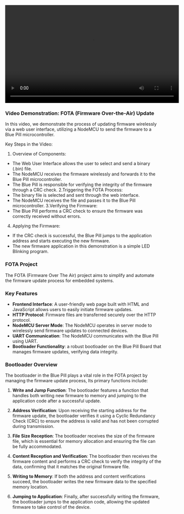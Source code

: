 <div align="center">
<video width="560" height="315" src="https://github.com/user-attachments/assets/ce49503c-a856-4fdd-b692-5c172e4f9551"></video>  
</div>

### Video Demonstration: FOTA (Firmware Over-the-Air) Update

In this video, we demonstrate the process of updating firmware wirelessly via a web user interface, utilizing a NodeMCU to send the firmware to a Blue Pill microcontroller.

Key Steps in the Video:
1. Overview of Components:
- The Web User Interface allows the user to select and send a binary (.bin) file.
- The NodeMCU receives the firmware wirelessly and forwards it to the Blue Pill microcontroller.
- The Blue Pill is responsible for verifying the integrity of the firmware through a CRC check.
2.Triggering the FOTA Process:
- The binary file is selected and sent through the web interface.
- The NodeMCU receives the file and passes it to the Blue Pill microcontroller.
3.Verifying the Firmware:
- The Blue Pill performs a CRC check to ensure the firmware was correctly received without errors.
4. Applying the Firmware:
- If the CRC check is successful, the Blue Pill jumps to the application address and starts executing the new firmware.
- The new firmware application in this demonstration is a simple LED Blinking program.

### FOTA Project 
The FOTA (Firmware Over The Air) project aims to simplify and automate the firmware update process for embedded systems. 

### Key Features
- **Frontend Interface**: A user-friendly web page built with HTML and JavaScript allows users to easily initiate firmware updates.
- **HTTP Protocol**: Firmware files are transferred securely over the HTTP protocol.
- **NodeMCU Server Mode**: The NodeMCU operates in server mode to wirelessly send firmware updates to connected devices.
- **UART Communication**: The NodeMCU communicates with the Blue Pill using UART.
- **Bootloader Functionality**: a robust bootloader on the Blue Pill Board that manages firmware updates, verifying data integrity.

### Bootloader Overview
The bootloader in the Blue Pill plays a vital role in the FOTA project by managing the firmware update process, Its primary functions include:

1. **Write and Jump Function**: The bootloader features a function that handles both writing new firmware to memory and jumping to the application code after a successful update.

2. **Address Verification**: Upon receiving the starting address for the firmware update, the bootloader verifies it using a Cyclic Redundancy Check (CRC) to ensure the address is valid and has not been corrupted during transmission.

3. **File Size Reception**: The bootloader receives the size of the firmware file, which is essential for memory allocation and ensuring the file can be fully accommodated.

4. **Content Reception and Verification**: The bootloader then receives the firmware content and performs a CRC check to verify the integrity of the data, confirming that it matches the original firmware file.

5. **Writing to Memory**: If both the address and content verifications succeed, the bootloader writes the new firmware data to the specified memory location.

6. **Jumping to Application**: Finally, after successfully writing the firmware, the bootloader jumps to the application code, allowing the updated firmware to take control of the device.
